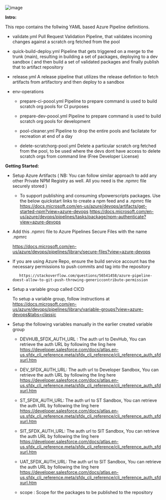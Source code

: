 ![image](https://gblobscdn.gitbook.com/assets%2F-MI39dIf1BuKlg_oSIG_%2F-MersLlsLMydZ6V7hfP-%2F-MersUtb9fBk1m9NMuMc%2Fflowdiagram_revised.png?alt=media&token=b613b0a8-99e3-4702-8f38-033cb1d7700d)


**Intro:**

This repo contains the follwing YAML based Azure Pipeline definitions.

-  validate.yml
   Pull Request Validation Pipeline, that validates incoming changes against a scratch org fetched from the pool
   
- quick-build-deploy.yml
   Pipeline that gets triggered on a merge to the trunk (main), resulting in building a set of packages, deploying to a dev sandbox ( and then build a set of validated packages and finally publish that to artifact repository

- release.yml
   A release pipeline that utilizes the release defintion to fetch artifacts from artifactory and then deploy to a sandbox 


- env-operations
  - prepare-ci-poool.yml
     Pipeline to prepare command is used to build scratch org pools for CI purposes

  - prepare-dev-poool.yml
     Pipeline to prepare command is used to build scratch org pools for development
   
  - pool-cleaner.yml
     Pipeline to drop the entire pools and facilatate for recreation at end of a day

  - delete-scratchorg-pool.yml
     Delete a particular scratch org fetched from the pool, to be used where the devs dont have access to delete scratch orgs from command line (Free Developer License) 

**Getting Started:**

- Setup Azure Artifacts ( NB: You can follow similar approach to add any other Private NPM Registry as well. All you need is the .npmrc file securely stored )

  - To support publishing and consuming sfpowerscripts packages. Use the below quickstart links to create a npm feed and a .npmrc file
     https://docs.microsoft.com/en-us/azure/devops/artifacts/get-started-npm?view=azure-devops 
     https://docs.microsoft.com/en-us/azure/devops/pipelines/tasks/package/npm-authenticate?view=azure-devops

- Add this .npmrc file to Azure Pipelines Secure Files with the name .npmrc 
   
     https://docs.microsoft.com/en-us/azure/devops/pipelines/library/secure-files?view=azure-devops

- If you are using Azure Repo, ensure the build service account has the necessary permissions to push commits and tag into the repository

         https://stackoverflow.com/questions/56541458/azure-pipeline-doest-allow-to-git-push-throwing-genericcontribute-permission
   

- Setup a variable group  called CICD 

   To setup a variable group, follow instructions at 
   https://docs.microsoft.com/en-us/azure/devops/pipelines/library/variable-groups?view=azure-devops&tabs=classic

- Setup the following variables manually in the earlier created variable group

  - DEVHUB_SFDX_AUTH_URL   : The auth url to DevHub, You can retrieve the auth URL by following the ling here https://developer.salesforce.com/docs/atlas.en-us.sfdx_cli_reference.meta/sfdx_cli_reference/cli_reference_auth_sfdxurl.htm

  - DEV_SFDX_AUTH_URL: The auth url to Developer Sandbox, You can retrieve the auth URL by following the ling here https://developer.salesforce.com/docs/atlas.en-us.sfdx_cli_reference.meta/sfdx_cli_reference/cli_reference_auth_sfdxurl.htm

  - ST_SFDX_AUTH_URL: The auth url to ST Sandbox, You can retrieve the auth URL by following the ling here https://developer.salesforce.com/docs/atlas.en-us.sfdx_cli_reference.meta/sfdx_cli_reference/cli_reference_auth_sfdxurl.htm

  - SIT_SFDX_AUTH_URL: The auth url to SIT Sandbox, You can retrieve the auth URL by following the ling here https://developer.salesforce.com/docs/atlas.en-us.sfdx_cli_reference.meta/sfdx_cli_reference/cli_reference_auth_sfdxurl.htm

   - UAT_SFDX_AUTH_URL: The auth url to SIT Sandbox, You can retrieve the auth URL by following the ling here https://developer.salesforce.com/docs/atlas.en-us.sfdx_cli_reference.meta/sfdx_cli_reference/cli_reference_auth_sfdxurl.htm
 
   -  scope : Scope for the packages to be published to the repository 